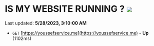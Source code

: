# IS MY WEBSITE RUNNING ? [![](https://img.shields.io/static/v1?label=Sponsor&message=%E2%9D%A4&logo=GitHub&color=%23fe8e86)](https://github.com/sponsors/<username>)

Last updated: **5/28/2023, 3:10:00 AM**

- `GET` [https://youssefservice.me](https://youssefservice.me) - **Up** (1102ms)

